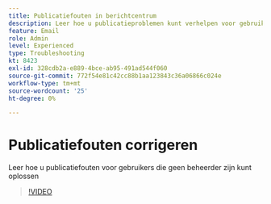 ```yaml
---
title: Publicatiefouten in berichtcentrum
description: Leer hoe u publicatieproblemen kunt verhelpen voor gebruikers die geen beheerder zijn
feature: Email
role: Admin
level: Experienced
type: Troubleshooting
kt: 8423
exl-id: 328cdb2a-e889-4bce-ab95-491ad544f060
source-git-commit: 772f54e81c42cc88b1aa123843c36a06866c024e
workflow-type: tm+mt
source-wordcount: '25'
ht-degree: 0%

---
```


# Publicatiefouten corrigeren

Leer hoe u publicatiefouten voor gebruikers die geen beheerder zijn kunt oplossen

>[!VIDEO](https://video.tv.adobe.com/v/335979?quality=12)
